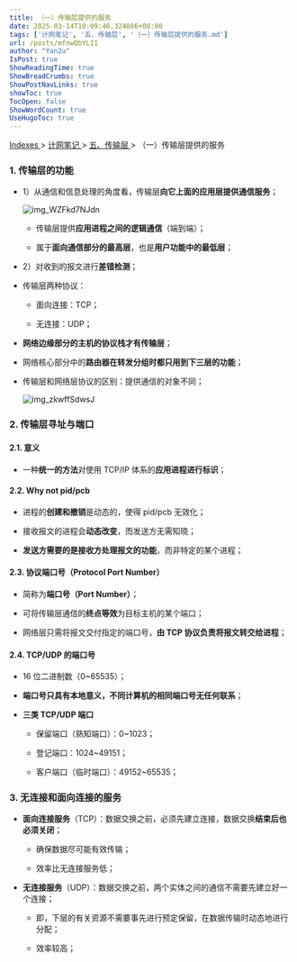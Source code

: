 ```yaml
---
title: （一）传输层提供的服务
date: 2025-03-14T10:09:46.324086+08:00
tags: ['计网笔记', '五、传输层', '（一）传输层提供的服务.md']
url: /posts/mfnwQbYLI1
author: "Yan2u"
IsPost: true
ShowReadingTime: true
ShowBreadCrumbs: true
ShowPostNavLinks: true
showToc: true
TocOpen: false
ShowWordCount: true
UseHugoToc: true
---
```


<a href="/notes408/chapters_index"> Indexes </a> > <a href="/notes408/indexes/xIRy1MDUIU"> 计网笔记 </a> > <a href="/notes408/indexes/E1vSPDp0ys"> 五、传输层 </a> > （一）传输层提供的服务

### 1. 传输层的功能

- 1）从通信和信息处理的角度看，传输层**向它上面的应用层提供通信服务**；

	![img_WZFkd7NJdn](https://cloudflare-imgbed-ajc.pages.dev/file/1741871177679_WZFkd7NJdn.png)

	- 传输层提供**应用进程之间的逻辑通信**（端到端）；

	- 属于**面向通信部分的最高层**，也是**用户功能中的最低层**；

- 2）对收到的报文进行**差错检测**；

- 传输层两种协议：

	- 面向连接：TCP；

	- 无连接：UDP；

- **网络边缘部分的主机的协议栈才有传输层**；

- 网络核心部分中的**路由器在转发分组时都只用到下三层的功能**；

- 传输层和网络层协议的区别：提供通信的对象不同；

	![img_zkwffSdwsJ](https://cloudflare-imgbed-ajc.pages.dev/file/1741871189851_zkwffSdwsJ.png)

### 2. 传输层寻址与端口

#### 2.1. 意义

- 一种**统一的方法**对使用 TCP/IP 体系的**应用进程进行标识**；

#### 2.2. Why not pid/pcb

- 进程的**创建和撤销**是动态的，使得 pid/pcb 无效化；

- 接收报文的进程会**动态改变**，而发送方无需知晓；

- **发送方需要的是接收方处理报文的功能**，而非特定的某个进程；

#### 2.3. 协议端口号（Protocol Port Number）

- 简称为**端口号（Port Number）**；

- 可将传输层通信的**终点等效**为目标主机的某个端口；

- 网络层只需将报文交付指定的端口号，**由 TCP 协议负责将报文转交给进程**；

#### 2.4. TCP/UDP 的端口号

- 16 位二进制数（0~65535）；

- **端口号只具有本地意义，不同计算机的相同端口号无任何联系**；

- **三类 TCP/UDP 端口**

	- 保留端口（熟知端口）：0~1023；

	- 登记端口：1024~49151；

	- 客户端口（临时端口）：49152~65535；

### 3. 无连接和面向连接的服务

- **面向连接服务**（TCP）：数据交换之前，必须先建立连接，数据交换**结束后也必须关闭**；

	- 确保数据尽可能有效传输；

	- 效率比无连接服务低；

- **无连接服务**（UDP）：数据交换之前，两个实体之间的通信不需要先建立好一个连接；

	- 即，下层的有关资源不需要事先进行预定保留，在数据传输时动态地进行分配；

	- 效率较高；

